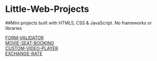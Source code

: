 # Little-Web-Projects

##Mini projects built with HTML5, CSS & JavaScript. No frameworks or libraries

<a href="https://lyqheheda.github.io/Mini-Web-Projects/FORM-VALIDATOR/">FORM-VALIDATOR</a> <br/>
<a href="https://lyqheheda.github.io/Mini-Web-Projects/MOVIE-SEAT-BOOKING/">MOVIE-SEAT-BOOKING</a> <br/>
<a href="https://lyqheheda.github.io/Mini-Web-Projects/CUSTOM-VIDEO-PLAYER/">CUSTOM-VIDEO-PLAYER</a> <br/>
<a href="https://lyqheheda.github.io/Mini-Web-Projects/EXCHANGE-RATE/">EXCHANGE-RATE</a>

